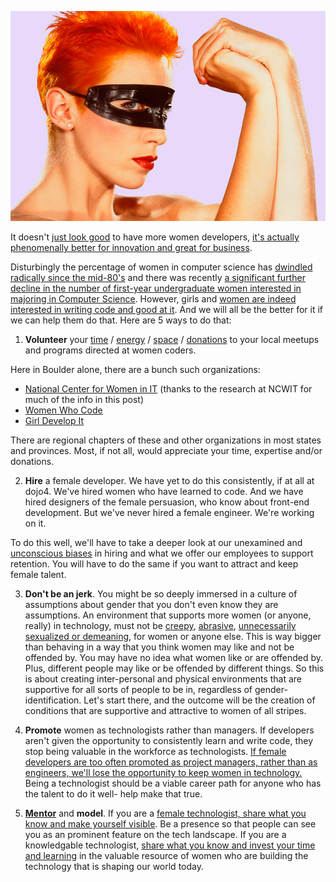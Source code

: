 ![SistersDoingItForOurselves.jpg](assets/b.jpeg) 

It doesn't [just look good](http://www.fastcolabs.com/3008216/tracking/minding-gap-how-your-company-can-woo-female-coders) to have more women developers, [it's actually phenomenally better for innovation and great for business](http://www.ncwit.org/sites/default/files/resources/ncwitscorecard_08122014_lowres.pdf). 

Disturbingly the percentage of women in computer science has [dwindled radically since the mid-80's](http://www.npr.org/blogs/money/2014/10/17/356944145/episode-576-when-women-stopped-coding?utm_source=facebook.com&utm_medium=social&utm_campaign=npr&utm_term=nprnews&utm_content=2044) and there was recently [a significant further decline in the number of first-year 
undergraduate women interested in majoring 
in Computer Science](http://www.ncwit.org/sites/default/files/resources/btn_02282014web.pdf). However, girls and [women are indeed interested in writing code and good at it](https://www.madewithcode.com/mentors). And we will all be the better for it if we can help them do that. Here are 5 ways to do that:

1) **Volunteer** your [time](http://www.womenintechnology.org/volunteering) / [energy](http://now.she.codes/) / [space](http://help.meetup.com/customer/portal/articles/608911-find-a-good-meetup-venue) / [donations](http://www.techgirlz.org/donate/) to your local meetups and programs directed at women coders. 

Here in Boulder alone, there are a bunch such organizations:

* [National Center for Women in IT](http://www.ncwit.org/) (thanks to the research at NCWIT for much of the info in this post)
* [Women Who Code](http://www.meetup.com/Women-Who-Code-Boulder-Denver/)
* [Girl Develop It](http://www.girldevelopit.com/chapters/boulder)

There are regional chapters of these and other organizations in most states and provinces. Most, if not all, would appreciate your time, expertise and/or donations. 

2) **Hire** a female developer. 
We have yet to do this consistently, if at all at dojo4. We've hired women who have learned to code. And we have hired designers of the female persuasion, who know about front-end development. But we've never hired a female engineer. We're working on it. 

To do this well, we'll have to take a deeper look at our unexamined and [unconscious biases](http://www.ncwit.org/resources/ncwit-checklist-reducing-unconscious-bias-job-descriptionsadvertisements) in hiring and what we offer our employees to support retention. You will have to do the same if you want to attract and keep female talent. 

3) **Don't be an jerk**.
You might be so deeply immersed in a culture of assumptions about gender that you don't even know they are assumptions. An environment that supports more women (or anyone, really) in technology, must not be [creepy](http://doubleunion.tumblr.com/post/77929475144/how-not-to-support-women-in-tech), [abrasive](http://techcrunch.com/2014/03/15/julie-ann-horvath-describes-sexism-and-intimidation-behind-her-github-exit/), [unnecessarily sexualized or demeaning](http://www.nytimes.com/2014/04/06/technology/technologys-man-problem.html?_r=0), for women or anyone else. This is way bigger than behaving in a way that you think women may like and not be offended by. You may have no idea what women like or are offended by. Plus, different people may like or be offended by different things. So this is about creating inter-personal and physical environments that are supportive for all sorts of people to be in, regardless of gender-identification. Let's start there, and the outcome will be the creation of conditions that are supportive and attractive to women of all stripes.

4) **Promote** women as technologists rather than managers. 
If developers aren't given the opportunity to consistently learn and write code, they stop being valuable in the workforce as technologists. [If female developers are too often promoted as project managers, rather than as engineers, we'll lose the opportunity to keep women in technology.](http://news.dice.com/2013/06/25/women-in-it-face-career-path-pain-points/) Being a technologist should be a viable career path for anyone who has the talent to do it well- help make that true. 

5) [**Mentor**](http://girlsincpnw.org/volunteer/associates-mentoring-program/) and **model**.
If you are a [female technologist, share what you know and make yourself visible](http://www.huffingtonpost.com/cassie-slane/how-mentoring-may-be-the-_b_4717821.html). Be a presence so that people can see you as an prominent feature on the tech landscape. If you are a knowledgable technologist, [share what you know and invest your time and learning](http://www.forbes.com/sites/women2/2012/10/27/more-women-in-tech-more-women-mentors/) in the valuable resource of women who are building the technology that is shaping our world today.